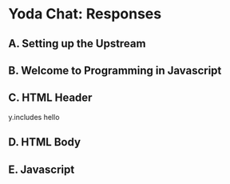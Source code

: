Yoda Chat: Responses
================

A. Setting up the Upstream
--------------------------


B. Welcome to Programming in Javascript
---------------------------------------


C. HTML Header
--------------
y.includes hello

D. HTML Body
------------


E. Javascript
-------------
